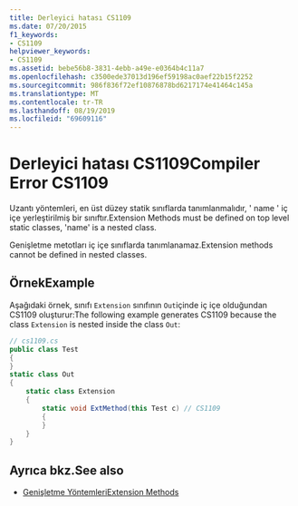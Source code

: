 ```yaml
---
title: Derleyici hatası CS1109
ms.date: 07/20/2015
f1_keywords:
- CS1109
helpviewer_keywords:
- CS1109
ms.assetid: bebe56b8-3831-4ebb-a49e-e0364b4c11a7
ms.openlocfilehash: c3500ede37013d196ef59198ac0aef22b15f2252
ms.sourcegitcommit: 986f836f72ef10876878bd6217174e41464c145a
ms.translationtype: MT
ms.contentlocale: tr-TR
ms.lasthandoff: 08/19/2019
ms.locfileid: "69609116"
---
```

# <a name="compiler-error-cs1109"></a><span data-ttu-id="1258c-102">Derleyici hatası CS1109</span><span class="sxs-lookup"><span data-stu-id="1258c-102">Compiler Error CS1109</span></span>
<span data-ttu-id="1258c-103">Uzantı yöntemleri, en üst düzey statik sınıflarda tanımlanmalıdır, ' name ' iç içe yerleştirilmiş bir sınıftır.</span><span class="sxs-lookup"><span data-stu-id="1258c-103">Extension Methods must be defined on top level static classes, 'name' is a nested class.</span></span>  
  
 <span data-ttu-id="1258c-104">Genişletme metotları iç içe sınıflarda tanımlanamaz.</span><span class="sxs-lookup"><span data-stu-id="1258c-104">Extension methods cannot be defined in nested classes.</span></span>  
  
## <a name="example"></a><span data-ttu-id="1258c-105">Örnek</span><span class="sxs-lookup"><span data-stu-id="1258c-105">Example</span></span>  
 <span data-ttu-id="1258c-106">Aşağıdaki örnek, sınıfı `Extension` sınıfının `Out`içinde iç içe olduğundan CS1109 oluşturur:</span><span class="sxs-lookup"><span data-stu-id="1258c-106">The following example generates CS1109 because the class `Extension` is nested inside the class `Out`:</span></span>  
  
```csharp  
// cs1109.cs  
public class Test  
{  
}  
static class Out  
{  
    static class Extension  
    {  
        static void ExtMethod(this Test c) // CS1109  
        {  
        }  
    }  
}  
```  
  
## <a name="see-also"></a><span data-ttu-id="1258c-107">Ayrıca bkz.</span><span class="sxs-lookup"><span data-stu-id="1258c-107">See also</span></span>

- [<span data-ttu-id="1258c-108">Genişletme Yöntemleri</span><span class="sxs-lookup"><span data-stu-id="1258c-108">Extension Methods</span></span>](../programming-guide/classes-and-structs/extension-methods.md)
